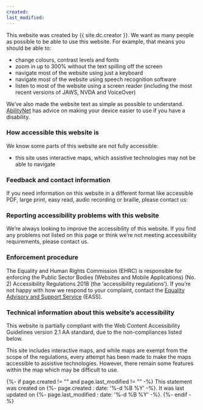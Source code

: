 ```yaml
---
created:
last_modified:
---
```

This website was created by {{ site.dc.creator }}. We want as many people as possible to be able to use this website. For example, that means you should be able to:

* change colours, contrast levels and fonts
* zoom in up to 300% without the text spilling off the screen
* navigate most of the website using just a keyboard
* navigate most of the website using speech recognition software
* listen to most of the website using a screen reader (including the most recent versions of JAWS, NVDA and VoiceOver)

We’ve also made the website text as simple as possible to understand. <a target="external" href="https://mcmw.abilitynet.org.uk/">AbilityNet</a> has advice on making your device easier to use if you have a disability.

### How accessible this website is

We know some parts of this website are not fully accessible:

* this site uses interactive maps, which assistive technologies may not be able to navigate

### Feedback and contact information

If you need information on this website in a different format like accessible PDF, large print, easy read, audio recording or braille, please contact us:

<!--

Insert feedback contact details here

-->

### Reporting accessibility problems with this website

We’re always looking to improve the accessibility of this website. If you find any problems not listed on this page or think we’re not meeting accessibility requirements, please contact us.

<!--

Insert reporting contact details here

-->

### Enforcement procedure

The Equality and Human Rights Commission (EHRC) is responsible for enforcing the Public Sector Bodies (Websites and Mobile Applications) (No. 2) Accessibility Regulations 2018 (the ‘accessibility regulations’). If you’re not happy with how we respond to your complaint, contact the <a target="external" href="https://www.equalityadvisoryservice.com/">Equality Advisory and Support Service</a> (EASS).

### Technical information about this website’s accessibility

This website is partially compliant with the Web Content Accessibility Guidelines version 2.1 AA standard, due to the non-compliances listed below.

This site includes interactive maps, and while maps are exempt from the scope of the regulations, every attempt has been made to make the maps accessible to assistive technologies. However, there remain some features within the map which may be difficult to use.

{%- if page.created != "" and page.last_modified != "" -%}
This statement was created on {%- page.created : date: '%-d %B %Y' -%}. It was last updated on {%- page.last_modified : date: '%-d %B %Y' -%}.
{%- endif -%}
